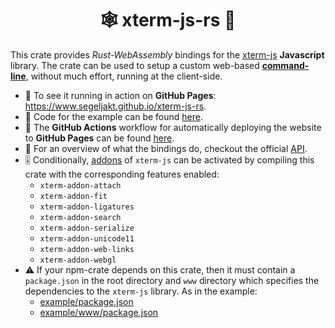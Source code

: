 <h1 align="center">🕸 xterm-js-rs 🦀</h1>

This crate provides **Rust*-*WebAssembly** bindings for the [xterm-js](https://www.github.com/xtermjs/xterm.js) **Javascript** library. The crate can be used to setup a custom web-based [**command-line**](https://www.segeljakt.github.io/xterm-js-rs), without much effort, running at the client-side.

* 🎥 To see it running in action on **GitHub Pages**: https://www.segeljakt.github.io/xterm-js-rs.
* 📝 Code for the example can be found [here](https://www.github.com/segeljakt/xterm-js-rs/tree/master/example).
* 🚀 The **GitHub Actions** workflow for automatically deploying the website to **GitHub Pages** can be found [here](https://www.github.com/segeljakt/xterm-js-rs/blob/master/.github/workflows/gh-pages.yml).
* 🔬 For an overview of what the bindings do, checkout the official [API](https://www.github.com/xtermjs/xterm.js/blob/master/typings/xterm.d.ts).
* 🎚 Conditionally, [addons](https://www.github.com/xtermjs/xterm.js/tree/master/addons) of `xterm-js` can be activated by compiling this crate with the corresponding features enabled:
  - `xterm-addon-attach`
  - `xterm-addon-fit`
  - `xterm-addon-ligatures`
  - `xterm-addon-search`
  - `xterm-addon-serialize`
  - `xterm-addon-unicode11`
  - `xterm-addon-web-links`
  - `xterm-addon-webgl`
* ⚠️ If your npm-crate depends on this crate, then it must contain a `package.json` in the root directory and `www` directory which specifies the dependencies to the `xterm-js` library. As in the example:
  - [example/package.json](https://www.github.com/segeljakt/xterm-js-rs/blob/c5c1a2ab5ba605c83d517330b41a90f658b2c123/example/package.json#L3-L4)
  - [example/www/package.json](https://www.github.com/segeljakt/xterm-js-rs/blob/c5c1a2ab5ba605c83d517330b41a90f658b2c123/example/www/package.json#L31-L32)

